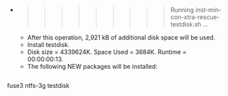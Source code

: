 * >>>>>>>>> Running inst-min-con-xtra-rescue-testdisk.sh ...
  * After this operation, 2,921 kB of additional disk space will be used.
  * Install testdisk.
  * Disk size = 4339624K. Space Used = 3684K. Runtime = 00:00:00:13.
  * The following NEW packages will be installed:
  ```bash
fuse3 ntfs-3g testdisk
  ```
